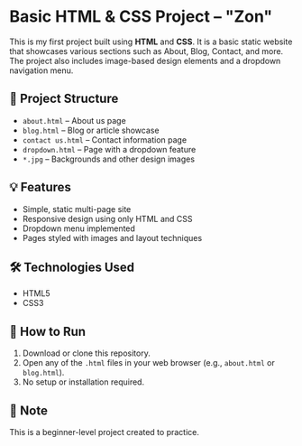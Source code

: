# Basic HTML & CSS Project – "Zon"

This is my first project built using **HTML** and **CSS**. It is a basic static website that showcases various sections such as About, Blog, Contact, and more. The project also includes image-based design elements and a dropdown navigation menu.

## 📁 Project Structure
- `about.html` – About us page
- `blog.html` – Blog or article showcase
- `contact us.html` – Contact information page
- `dropdown.html` – Page with a dropdown feature
- `*.jpg` – Backgrounds and other design images

## 💡 Features
- Simple, static multi-page site
- Responsive design using only HTML and CSS
- Dropdown menu implemented
- Pages styled with images and layout techniques

## 🛠 Technologies Used
- HTML5
- CSS3

## 📌 How to Run
1. Download or clone this repository.
2. Open any of the `.html` files in your web browser (e.g., `about.html` or `blog.html`).
3. No setup or installation required.

## 🔖 Note
This is a beginner-level project created to practice.
